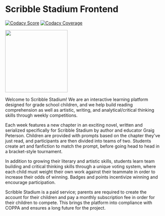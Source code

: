 # Scribble Stadium Frontend

[![Codacy Score](https://app.codacy.com/project/badge/Grade/4efb6c22b2134a989cbaa49d895cf081)](https://www.codacy.com/gh/BloomTech-Labs/scribble-stadium-fe/dashboard?utm_source=github.com&amp;utm_medium=referral&amp;utm_content=BloomTech-Labs/scribble-stadium-fe&amp;utm_campaign=Badge_Grade) [![Codacy Coverage](https://app.codacy.com/project/badge/Coverage/4efb6c22b2134a989cbaa49d895cf081)](https://www.codacy.com/gh/BloomTech-Labs/scribble-stadium-fe/dashboard?utm_source=github.com&utm_medium=referral&utm_content=BloomTech-Labs/scribble-stadium-fe&utm_campaign=Badge_Coverage)

[<img src="https://avatars2.githubusercontent.com/t/4044276?s=280&v=4" width="200" />](https://avatars2.githubusercontent.com/t/4044276?s=280&v=4)


Welcome to Scribble Stadium! We are an interactive learning platform designed for grade school children, and we help build reading comprehension as well as artistic, writing, and analytical/critical thinking skills through weekly competitions.

Each week features a new chapter in an exciting novel, written and serialized specifically for Scribble Stadium by author and educator Graig Peterson. Children are provided with prompts based on the chapter they've just read, and participants are then divided into teams of two. Students create art and fanfiction to match the prompt, before going head to head in a bracket-style tournament.

In addition to growing their literary and artistic skills, students learn team building and critical thinking skills through a unique voting system, where each child must weight their own work against their teammate in order to increase their odds of winning. Badges and points incentivize winning and encourage participation.

Scribble Stadium is a paid service; parents are required to create the account for their children and pay a monthly subscription fee in order for their children to compete. This brings the platform into compliance with COPPA and ensures a long future for the project.











